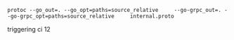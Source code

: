 ```protoc --go_out=. --go_opt=paths=source_relative     --go-grpc_out=. --go-grpc_opt=paths=source_relative     internal.proto```

triggering ci 12